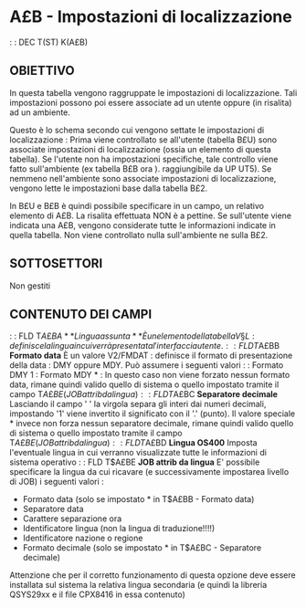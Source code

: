 # A£B - Impostazioni di localizzazione
 :  : DEC T(ST) K(A£B)
## OBIETTIVO
In questa tabella vengono raggruppate le impostazioni di localizzazione.
Tali impostazioni possono poi essere associate ad un utente oppure (in risalita) ad un ambiente.

Questo è lo schema secondo cui vengono settate le impostazioni di localizzazione : 
Prima viene controllato se all'utente (tabella B£U) sono associate impostazioni di localizzazione (ossia
un elemento di questa tabella).
Se l'utente non ha impostazioni specifiche, tale controllo viene fatto sull'ambiente (ex tabella B£B ora ).
raggiungibile da UP UT5).
Se nemmeno nell'ambiente sono associate impostazioni di localizzazione, vengono lette le impostazioni
base dalla tabella B£2.

In B£U e B£B è quindi possibile specificare in un campo, un relativo elemento di A£B.
La risalita effettuata NON è a pettine.
Se sull'utente viene indicata una A£B, vengono considerate tutte le informazioni indicate in quella tabella.
Non viene controllato nulla sull'ambiente ne sulla B£2.
## SOTTOSETTORI
Non gestiti
## CONTENUTO DEI CAMPI
 :  : FLD T$A£BA **Lingua assunta**
È un elemento della tabella V§L :  definisce la lingua in cui verrà presentata l'interfaccia utente.
 :  : FLD T$A£BB **Formato data**
È un valore V2/FMDAT :  definisce il formato di presentazione della data :  DMY oppure MDY.
Può assumere i seguenti valori : 
  :  Formato DMY
1 :  Formato MDY
\* :  In questo caso non viene forzato nessun formato data, rimane quindi valido quello di sistema o
   quello impostato tramite il campo T$A£BE (JOB attrib da lingua)
 :  : FLD T$A£BC **Separatore decimale**
Lasciando il campo ' ' la virgola separa gli interi dai numeri decimali, impostando '1' viene invertito il
significato con il '.' (punto).
Il valore speciale \* invece non forza nessun separatore decimale, rimane quindi valido quello di sistema o
quello impostato tramite il campo T$A£BE (JOB attrib da lingua)
 :  : FLD T$A£BD **Lingua OS400**
Imposta l'eventuale lingua in cui verranno visualizzate tutte le informazioni di sistema operativo
 :  : FLD T$A£BE **JOB attrib da lingua**
E' possibile specificare la lingua da cui ricavare (e successivamente impostarea livello di JOB) i
seguenti valori : 
- Formato data (solo se impostato \* in T$A£BB - Formato data)
- Separatore data
- Carattere separazione ora
- Identificatore lingua (non la lingua di traduzione!!!!)
- Identificatore nazione o regione
- Formato decimale (solo se impostato \* in T$A£BC - Separatore decimale)

Attenzione che per il corretto funzionamento di questa opzione deve essere installata sul sistema la
relativa lingua secondaria (e quindi la libreria QSYS29xx e il file CPX8416 in essa contenuto)
